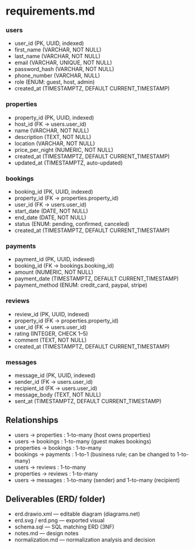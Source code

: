 # requirements.md


### users
- user_id (PK, UUID, indexed)
- first_name (VARCHAR, NOT NULL)
- last_name (VARCHAR, NOT NULL)
- email (VARCHAR, UNIQUE, NOT NULL)
- password_hash (VARCHAR, NOT NULL)
- phone_number (VARCHAR, NULL)
- role (ENUM: guest, host, admin)
- created_at (TIMESTAMPTZ, DEFAULT CURRENT_TIMESTAMP)

### properties
- property_id (PK, UUID, indexed)
- host_id (FK → users.user_id)
- name (VARCHAR, NOT NULL)
- description (TEXT, NOT NULL)
- location (VARCHAR, NOT NULL)
- price_per_night (NUMERIC, NOT NULL)
- created_at (TIMESTAMPTZ, DEFAULT CURRENT_TIMESTAMP)
- updated_at (TIMESTAMPTZ, auto-updated)

### bookings
- booking_id (PK, UUID, indexed)
- property_id (FK → properties.property_id)
- user_id (FK → users.user_id)
- start_date (DATE, NOT NULL)
- end_date (DATE, NOT NULL)
- status (ENUM: pending, confirmed, canceled)
- created_at (TIMESTAMPTZ, DEFAULT CURRENT_TIMESTAMP)


### payments
- payment_id (PK, UUID, indexed)
- booking_id (FK → bookings.booking_id)
- amount (NUMERIC, NOT NULL)
- payment_date (TIMESTAMPTZ, DEFAULT CURRENT_TIMESTAMP)
- payment_method (ENUM: credit_card, paypal, stripe)

### reviews
- review_id (PK, UUID, indexed)
- property_id (FK → properties.property_id)
- user_id (FK → users.user_id)
- rating (INTEGER, CHECK 1–5)
- comment (TEXT, NOT NULL)
- created_at (TIMESTAMPTZ, DEFAULT CURRENT_TIMESTAMP)

### messages
- message_id (PK, UUID, indexed)
- sender_id (FK → users.user_id)
- recipient_id (FK → users.user_id)
- message_body (TEXT, NOT NULL)
- sent_at (TIMESTAMPTZ, DEFAULT CURRENT_TIMESTAMP)

## Relationships
- users → properties : 1-to-many (host owns properties)
- users → bookings : 1-to-many (guest makes bookings)
- properties → bookings : 1-to-many
- bookings → payments : 1-to-1 (business rule; can be changed to 1-to-many)
- users → reviews : 1-to-many
- properties → reviews : 1-to-many
- users → messages : 1-to-many (sender) and 1-to-many (recipient)

## Deliverables (ERD/ folder)
- erd.drawio.xml — editable diagram (diagrams.net)
- erd.svg / erd.png — exported visual
- schema.sql — SQL matching ERD (3NF)
- notes.md — design notes
- normalization.md — normalization analysis and decision

